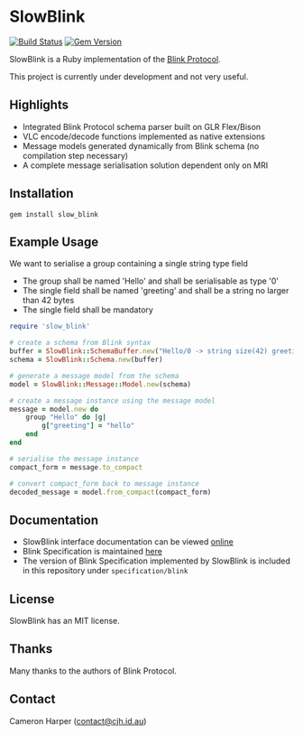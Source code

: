SlowBlink
==========

[![Build Status](https://travis-ci.org/cjhdev/slow_blink.svg?branch=master)](https://travis-ci.org/cjhdev/slow_blink)
[![Gem Version](https://badge.fury.io/rb/slow_blink.svg)](https://badge.fury.io/rb/slow_blink)


SlowBlink is a Ruby implementation of the [Blink Protocol](http://www.blinkprotocol.org/ "Blink Protocol").

This project is currently under development and not very useful.


## Highlights

- Integrated Blink Protocol schema parser built on GLR Flex/Bison
- VLC encode/decode functions implemented as native extensions
- Message models generated dynamically from Blink schema (no compilation step necessary)
- A complete message serialisation solution dependent only on MRI


## Installation

~~~
gem install slow_blink
~~~


## Example Usage

We want to serialise a group containing a single string type field

- The group shall be named 'Hello' and shall be serialisable as type '0'
- The single field shall be named 'greeting' and shall be a string no larger than 42 bytes
- The single field shall be mandatory

~~~ruby
require 'slow_blink'

# create a schema from Blink syntax
buffer = SlowBlink::SchemaBuffer.new("Hello/0 -> string size(42) greeting")
schema = SlowBlink::Schema.new(buffer)

# generate a message model from the schema
model = SlowBlink::Message::Model.new(schema)

# create a message instance using the message model
message = model.new do
    group "Hello" do |g|
        g["greeting"] = "hello"
    end
end

# serialise the message instance
compact_form = message.to_compact

# convert compact_form back to message instance
decoded_message = model.from_compact(compact_form)

~~~

## Documentation

- SlowBlink interface documentation can be viewed [online](http://www.rubydoc.info/gems/slow_blink "slow_blink")
- Blink Specification is maintained [here](http://www.blinkprotocol.org/ "Blink Protocol")
- The version of Blink Specification implemented by SlowBlink is included in this repository under `specification/blink`
    
## License

SlowBlink has an MIT license.


## Thanks

Many thanks to the authors of Blink Protocol.


## Contact

Cameron Harper (contact@cjh.id.au)


